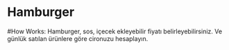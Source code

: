# Hamburger

#How Works: Hamburger, sos, içecek ekleyebilir fiyatı belirleyebilirsiniz. Ve günlük satılan ürünlere göre cironuzu hesaplayın.
